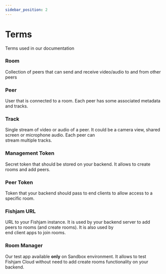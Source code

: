 ```yaml
---
sidebar_position: 2
---
```


# Terms

Terms used in our documentation

### Room

Collection of peers that can send and receive video/audio to and from other peers

### Peer

User that is connected to a room. Each peer has some associated metadata and tracks.

### Track

Single stream of video or audio of a peer. It could be a camera view, shared screen or microphone audio. Each peer can  
stream multiple tracks.

### Management Token

Secret token that should be stored on your backend. It allows to create rooms and add peers.

### Peer Token

Token that your backend should pass to end clients to allow access to a specific room.

### Fishjam URL

URL to your Fishjam instance. It is used by your backend server to add peers to rooms (and create rooms). It is also
used by  
end client apps to join rooms.

### Room Manager

Our test app available **only** on Sandbox environment. It allows to test Fishjam Cloud without need to add create rooms
functionality on your backend.
